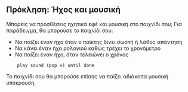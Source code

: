 ## Πρόκληση: Ήχος και μουσική

Μπορείς να προσθέσεις ηχητικά εφέ και μουσική στο παιχνίδι σου; Για παράδειγμα, θα μπορούσε το παιχνίδι σου:

+ Να παίζει έναν ήχο όταν ο παίκτης δίνει σωστή ή λάθος απάντηση
+ Να κάνει έναν ήχο ρολογιού καθώς τρέχει το χρονόμετρο
+ Να παίζει έναν ήχο, όταν τελειώνει ο χρόνος

```blocks3
    play sound (pop v) until done
```

Το παιχνίδι σου θα μπορούσε επίσης να παίζει αδιάκοπα μουσική υπόκρουση.
